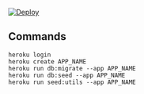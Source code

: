 [![Deploy](https://www.herokucdn.com/deploy/button.svg)](https://heroku.com/deploy)

Commands
------------------------------

```
heroku login
heroku create APP_NAME
heroku run db:migrate --app APP_NAME
heroku run db:seed --app APP_NAME
heroku run seed:utils --app APP_NAME
```
